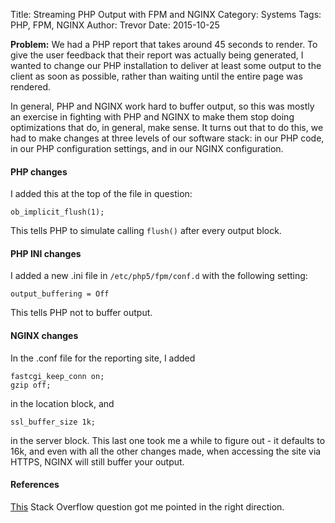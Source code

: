 Title: Streaming PHP Output with FPM and NGINX
Category: Systems
Tags: PHP, FPM, NGINX
Author: Trevor
Date: 2015-10-25

**Problem:** We had a PHP report that takes around 45 seconds to render.  To give the user feedback
that their report was actually being generated, I wanted to change our PHP installation to deliver at least some output to the client as soon as possible, rather than waiting until the entire page was rendered.

In general, PHP and NGINX work hard to buffer output, so this was mostly an exercise in fighting with
PHP and NGINX to make them stop doing optimizations that do, in general, make sense.  It turns out that
to do this, we had to make changes at three levels of our software stack: in our PHP code,
in our PHP configuration settings, and in our NGINX configuration.


#### PHP changes

I added this at the top of the file in question:

    ob_implicit_flush(1);   


This tells PHP to simulate calling ``flush()`` after every output block.


#### PHP INI changes

I added a new .ini file in `/etc/php5/fpm/conf.d` with the following setting:

    output_buffering = Off

This tells PHP not to buffer output.


#### NGINX changes

In the .conf file for the reporting site, I added


    fastcgi_keep_conn on;
    gzip off;

in the location block, and

    ssl_buffer_size 1k;

in the server block. This last one took me a while to figure out - it defaults
to 16k, and even with all the other changes made, when accessing the site via
HTTPS, NGINX will still buffer your output.

#### References

[This](https://stackoverflow.com/questions/4870697/php-flush-that-works-even-in-nginx)
Stack Overflow question got me pointed in the right direction. 